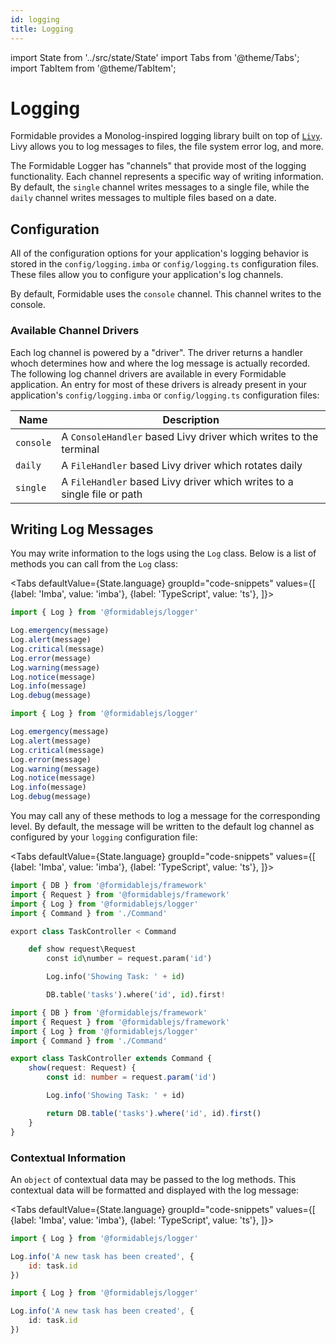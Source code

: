 ```yaml
---
id: logging
title: Logging
---
```


import State from '../src/state/State'
import Tabs from '@theme/Tabs';
import TabItem from '@theme/TabItem';

# Logging

Formidable provides a Monolog-inspired logging library built on top of [`Livy`](https://github.com/loilo/livy). Livy allows you to log messages to files, the file system error log, and more.

The Formidable Logger has "channels" that provide most of the logging functionality. Each channel represents a specific way of writing information. By default, the `single` channel writes messages to a single file, while the `daily` channel writes messages to multiple files based on a date.

## Configuration

All of the configuration options for your application's logging behavior is stored in the `config/logging.imba` or `config/logging.ts` configuration files. These files allow you to configure your application's log channels.

By default, Formidable uses the `console` channel. This channel writes to the console.

### Available Channel Drivers

Each log channel is powered by a "driver". The driver returns a handler whoch determines how and where the log message is actually recorded. The following log channel drivers are available in every Formidable application. An entry for most of these drivers is already present in your application's `config/logging.imba` or `config/logging.ts` configuration files:

Name       | Description
-----------|------------
 `console` | A `ConsoleHandler` based Livy driver which writes to the terminal
 `daily`   | A `FileHandler` based Livy driver which rotates daily
 `single`  | A `FileHandler` based Livy driver which writes to a single file or path

## Writing Log Messages

You may write information to the logs using the `Log` class. Below is a list of methods you can call from the `Log` class:

<Tabs
    defaultValue={State.language}
	groupId="code-snippets"
    values={[
        {label: 'Imba', value: 'imba'},
        {label: 'TypeScript', value: 'ts'},
    ]}>
<TabItem value="imba">

```js
import { Log } from '@formidablejs/logger'

Log.emergency(message)
Log.alert(message)
Log.critical(message)
Log.error(message)
Log.warning(message)
Log.notice(message)
Log.info(message)
Log.debug(message)
```

</TabItem>
<TabItem value="ts">

```ts
import { Log } from '@formidablejs/logger'

Log.emergency(message)
Log.alert(message)
Log.critical(message)
Log.error(message)
Log.warning(message)
Log.notice(message)
Log.info(message)
Log.debug(message)
```

</TabItem>
</Tabs>

You may call any of these methods to log a message for the corresponding level. By default, the message will be written to the default log channel as configured by your `logging` configuration file:

<Tabs
    defaultValue={State.language}
	groupId="code-snippets"
    values={[
        {label: 'Imba', value: 'imba'},
        {label: 'TypeScript', value: 'ts'},
    ]}>
<TabItem value="imba">

```py
import { DB } from '@formidablejs/framework'
import { Request } from '@formidablejs/framework'
import { Log } from '@formidablejs/logger'
import { Command } from './Command'

export class TaskController < Command

    def show request\Request
        const id\number = request.param('id')

        Log.info('Showing Task: ' + id)

        DB.table('tasks').where('id', id).first!
```

</TabItem>
<TabItem value="ts">

```ts
import { DB } from '@formidablejs/framework'
import { Request } from '@formidablejs/framework'
import { Log } from '@formidablejs/logger'
import { Command } from './Command'

export class TaskController extends Command {
    show(request: Request) {
        const id: number = request.param('id')

        Log.info('Showing Task: ' + id)

        return DB.table('tasks').where('id', id).first()
    }
}
```

</TabItem>
</Tabs>

### Contextual Information

An `object` of contextual data may be passed to the log methods. This contextual data will be formatted and displayed with the log message:

<Tabs
    defaultValue={State.language}
	groupId="code-snippets"
    values={[
        {label: 'Imba', value: 'imba'},
        {label: 'TypeScript', value: 'ts'},
    ]}>
<TabItem value="imba">

```js
import { Log } from '@formidablejs/logger'

Log.info('A new task has been created', {
    id: task.id
})
```

</TabItem>
<TabItem value="ts">

```ts
import { Log } from '@formidablejs/logger'

Log.info('A new task has been created', {
    id: task.id
})
```

</TabItem>
</Tabs>
